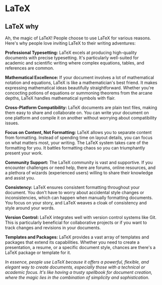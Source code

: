 # LaTeX
## LaTeX why

Ah, the magic of LaTeX! People choose to use LaTeX for various reasons. Here's why people love inviting LaTeX to their writing adventures:

**Professional Typesetting:** LaTeX excels at producing high-quality documents with precise typesetting. It's particularly well-suited for academic and scientific writing where complex equations, tables, and references are common.

**Mathematical Excellence:** If your document involves a lot of mathematical notation and equations, LaTeX is like a mathematician's best friend. It makes expressing mathematical ideas beautifully straightforward. Whether you're concocting potions of equations or summoning theorems from the arcane depths, LaTeX handles mathematical symbols with flair.

**Cross-Platform Compatibility:** LaTeX documents are plain text files, making them easy to share and collaborate on. You can write your document on one platform and compile it on another without worrying about compatibility issues.

**Focus on Content, Not Formatting:** LaTeX allows you to separate content from formatting. Instead of spending time on layout details, you can focus on what matters most, your writing. The LaTeX system takes care of the formatting for you. It battles formatting chaos so you can triumphantly present your work.

**Community Support:** The LaTeX community is vast and supportive. If you encounter challenges or need help, there are forums, online resources, and a plethora of wizards (experienced users) willing to share their knowledge and assist you.

**Consistency:** LaTeX ensures consistent formatting throughout your document. You don't have to worry about accidental style changes or inconsistencies, which can happen when manually formatting documents.  You focus on your story, and LaTeX weaves a cloak of consistency and style around your words.

**Version Control:** LaTeX integrates well with version control systems like Git. This is particularly beneficial for collaborative projects or if you want to track changes and revisions in your documents.

**Templates and Packages:** LaTeX provides a vast array of templates and packages that extend its capabilities. Whether you need to create a presentation, a resume, or a specific document style, chances are there's a LaTeX package or template for it.

*In essence, people use LaTeX because it offers a powerful, flexible, and elegant way to create documents, especially those with a technical or academic focus. It's like having a trusty spellbook for document creation, where the magic lies in the combination of simplicity and sophistication.*


